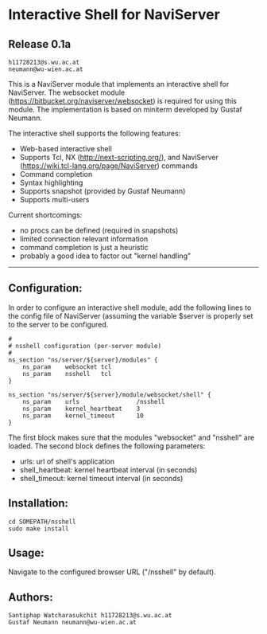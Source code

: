 Interactive Shell for NaviServer
=========================
Release 0.1a
------------

    h11728213@s.wu.ac.at
    neumann@wu-wien.ac.at

This is a NaviServer module that implements an interactive shell for
NaviServer. The websocket module
(https://bitbucket.org/naviserver/websocket) is required for using
this module. The implementation is based on miniterm developed by Gustaf Neumann.

The interactive shell supports the following features:

* Web-based interactive shell
* Supports Tcl, NX (http://next-scripting.org/),
  and NaviServer (https://wiki.tcl-lang.org/page/NaviServer) commands
* Command completion
* Syntax highlighting
* Supports snapshot (provided by Gustaf Neumann)
* Supports multi-users

Current shortcomings:

* no procs can be defined (required in snapshots)
* limited connection relevant information
* command completion is just a heuristic
* probably a good idea to factor out "kernel handling"

***

Configuration:
--------------

In order to configure an interactive shell module, add the following
lines to the config file of NaviServer (assuming the variable $server
is properly set to the server to be configured.

    #
    # nsshell configuration (per-server module)
    #
    ns_section "ns/server/${server}/modules" {
        ns_param    websocket tcl
        ns_param    nsshell   tcl
    }
    
    ns_section "ns/server/${server}/module/websocket/shell" {
        ns_param    urls                /nsshell
        ns_param    kernel_heartbeat    3
        ns_param    kernel_timeout      10
    }

The first block makes sure that the modules "websocket" and "nsshell"
are loaded. The second block defines the following parameters:

* urls: url of shell's application
* shell_heartbeat: kernel heartbeat interval (in seconds)
* shell_timeout: kernel timeout interval (in seconds)



Installation:
-------------

    cd SOMEPATH/nsshell
    sudo make install

Usage:
------

Navigate to the configured browser URL ("/nsshell" by default).

Authors:
--------

    Santiphap Watcharasukchit h11728213@s.wu.ac.at
    Gustaf Neumann neumann@wu-wien.ac.at
